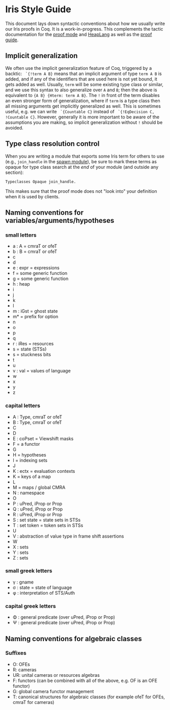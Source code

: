 # Iris Style Guide

This document lays down syntactic conventions about how we usually write our
Iris proofs in Coq.  It is a work-in-progress.  This complements the tactic
documentation for the [proof mode](ProofMode.md) and [HeapLang](HeapLang.md) as
well as the [proof guide](ProofGuide.md).

## Implicit generalization

We often use the implicit generalization feature of Coq, triggered by a backtic:
`` `{!term A B}`` means that an implicit argument of type `term A B` is added,
and if any of the identifiers that are used here is not yet bound, it gets added
as well.  Usually, `term` will be some existing type class or similar, and we
use this syntax to also generalize over `A` and `B`; then the above is
equivalent to `{A B} {Hterm: term A B}`.  The `!` in front of the term disables
an even stronger form of generalization, where if `term` is a type class then
all missing arguments get implicitly generalized as well.  This is sometimes
useful, e.g. we can write `` `{Countable C}`` instead of `` `{!EqDecision C,
!Countable C}``.  However, generally it is more important to be aware of the
assumptions you are making, so implicit generalization without `!` should be
avoided.

## Type class resolution control

When you are writing a module that exports some Iris term for others to use
(e.g., `join_handle` in the [spawn module](theories/heap_lang/lib/spawn.v)), be
sure to mark these terms as opaque for type class search at the *end* of your
module (and outside any section):
```
Typeclasses Opaque join_handle.
```
This makes sure that the proof mode does not "look into" your definition when it
is used by clients.

## Naming conventions for variables/arguments/hypotheses

### small letters

* a : A = cmraT or ofeT
* b : B = cmraT or ofeT
* c
* d
* e : expr = expressions
* f = some generic function
* g = some generic function
* h : heap
* i
* j
* k
* l
* m : iGst = ghost state
* m* = prefix for option
* n
* o
* p
* q
* r : iRes = resources
* s = state (STSs)
* s = stuckness bits
* t
* u
* v : val = values of language
* w
* x
* y
* z 

### capital letters

* A : Type, cmraT or ofeT
* B : Type, cmraT or ofeT
* C
* D   
* E : coPset = Viewshift masks
* F = a functor
* G
* H = hypotheses
* I = indexing sets
* J
* K : ectx = evaluation contexts
* K = keys of a map
* L
* M = maps / global CMRA
* N : namespace
* O 
* P : uPred, iProp or Prop
* Q : uPred, iProp or Prop
* R : uPred, iProp or Prop
* S : set state = state sets in STSs
* T : set token = token sets in STSs
* U
* V : abstraction of value type in frame shift assertions
* W
* X : sets
* Y : sets
* Z : sets

### small greek letters

* γ : gname
* σ : state = state of language
* φ : interpretation of STS/Auth

### capital greek letters

* Φ : general predicate (over uPred, iProp or Prop)
* Ψ : general predicate (over uPred, iProp or Prop)

## Naming conventions for algebraic classes

### Suffixes

* O: OFEs
* R: cameras
* UR: unital cameras or resources algebras
* F: functors (can be combined with all of the above, e.g. OF is an OFE functor)
* G: global camera functor management
* T: canonical structures for algebraic classes (for example ofeT for OFEs, cmraT for cameras)
